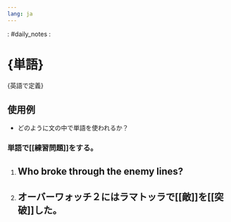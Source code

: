```yaml
---
lang: ja
---
```

: #daily_notes :
# {単語}
{英語で定義}
## 使用例
- どのように文の中で単語を使われるか？

### 単語で[[練習問題]]をする。
1. Who broke through the enemy lines?
	-
2. オーバーワォッチ２にはラマトッラで[[敵]]を[[突破]]した。
	-